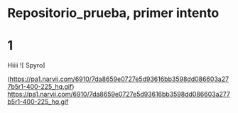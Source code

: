 # Repositorio_prueba, primer intento
# 1
Hiiii 
![ Spyro]

(https://pa1.narvii.com/6910/7da8659e0727e5d93616bb3598dd086603a277b5r1-400-225_hq.gif)
https://pa1.narvii.com/6910/7da8659e0727e5d93616bb3598dd086603a277b5r1-400-225_hq.gif 
